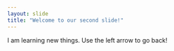 ```yaml
---
layout: slide
title: "Welcome to our second slide!"
---
```

I am learning new things.
Use the left arrow to go back!
